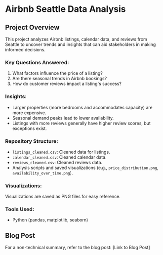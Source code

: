 
# Airbnb Seattle Data Analysis

## Project Overview
This project analyzes Airbnb listings, calendar data, and reviews from Seattle to uncover trends and insights that can aid stakeholders in making informed decisions.

### Key Questions Answered:
1. What factors influence the price of a listing?
2. Are there seasonal trends in Airbnb bookings?
3. How do customer reviews impact a listing's success?

### Insights:
- Larger properties (more bedrooms and accommodates capacity) are more expensive.
- Seasonal demand peaks lead to lower availability.
- Listings with more reviews generally have higher review scores, but exceptions exist.

### Repository Structure:
- `listings_cleaned.csv`: Cleaned data for listings.
- `calendar_cleaned.csv`: Cleaned calendar data.
- `reviews_cleaned.csv`: Cleaned reviews data.
- Analysis scripts and saved visualizations (e.g., `price_distribution.png`, `availability_over_time.png`).

### Visualizations:
Visualizations are saved as PNG files for easy reference.

### Tools Used:
- Python (pandas, matplotlib, seaborn)

## Blog Post
For a non-technical summary, refer to the blog post: [Link to Blog Post]

